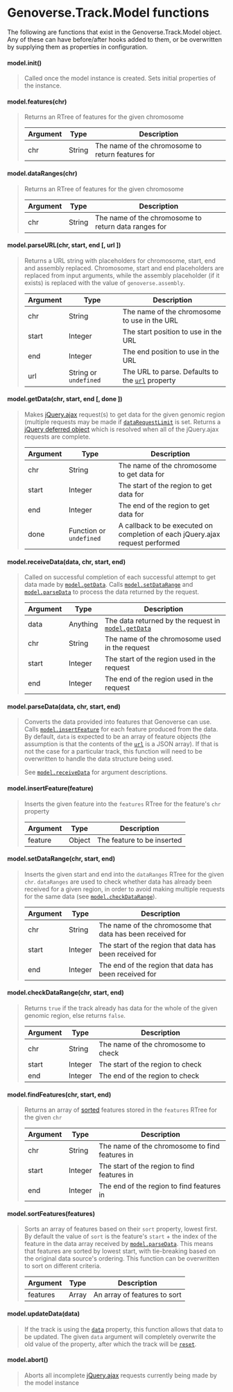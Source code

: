 # Genoverse.Track.Model functions

The following are functions that exist in the Genoverse.Track.Model object. Any of these can have before/after hooks added to them, or be overwritten by supplying them as properties in configuration.

#### model.init()
> Called once the model instance is created. Sets initial properties of the instance.

#### model.features(chr)
> Returns an RTree of features for the given chromosome
>
> Argument | Type | Description
> --- | --- | ---
> chr | String | The name of the chromosome to return features for

#### model.dataRanges(chr)
> Returns an RTree of features for the given chromosome
>
> Argument | Type | Description
> --- | --- | ---
> chr | String | The name of the chromosome to return data ranges for

#### model.parseURL(chr, start, end [, url ])
> Returns a URL string with placeholders for chromosome, start, end and assembly replaced. Chromosome, start and end placeholders are replaced from input arguments, while the assembly placeholder (if it exists) is replaced with the value of `genoverse.assembly`.
>
> Argument | Type | Description
> --- | --- | ---
> chr | String | The name of the chromosome to use in the URL
> start | Integer | The start position to use in the URL
> end | Integer | The end position to use in the URL
> url | String or `undefined` | The URL to parse. Defaults to the [`url`](/docs/tracks/configuration.md#url-default-undefined) property

#### model.getData(chr, start, end [, done ])
> Makes [jQuery.ajax](http://api.jquery.com/jQuery.ajax/#jQuery-ajax-settings) request(s) to get data for the given genomic region (multiple requests may be made if [`dataRequestLimit`](/docs/tracks/configuration.md#datarequestlimit-default-undefined) is set.
> Returns a [jQuery deferred object](http://api.jquery.com/category/deferred-object/) which is resolved when all of the jQuery.ajax requests are complete.
> 
> Argument | Type | Description
> --- | --- | ---
> chr | String | The name of the chromosome to get data for
> start | Integer | The start of the region to get data for
> end | Integer | The end of the region to get data for
> done | Function or `undefined` | A callback to be executed on completion of each jQuery.ajax request performed

#### model.receiveData(data, chr, start, end)
> Called on successful completion of each successful attempt to get data made by [`model.getData`](#modelgetdatachr-start-end--done-). Calls [`model.setDataRange`](#modelsetdatarangechr-start-end) and [`model.parseData`](#modelparsedatadata-chr-start-end) to process the data returned by the request.
> 
> Argument | Type | Description
> --- | --- | ---
> data | Anything | The data returned by the request in [`model.getData`](#modelgetdatachr-start-end--done-)
> chr | String | The name of the chromosome used in the request
> start | Integer | The start of the region used in the request
> end | Integer | The end of the region used in the request

#### model.parseData(data, chr, start, end)
> Converts the data provided into features that Genoverse can use. Calls [`model.insertFeature`](#modelinsertfeaturefeature) for each feature produced from the data. By default, `data` is expected to be an array of feature objects (the assumption is that the contents of the [`url`](/docs/tracks/configuration.md#url-default-undefined) is a JSON array). If that is not the case for a particular track, this function will need to be overwritten to handle the data structure being used.
> 
> See [`model.receiveData`](#modelreceivedatadata-chr-start-end) for argument descriptions.

#### model.insertFeature(feature)
> Inserts the given feature into the `features` RTree for the feature's `chr` property
> 
> Argument | Type | Description
> --- | --- | ---
> feature | Object | The feature to be inserted

#### model.setDataRange(chr, start, end)
> Inserts the given start and end into the `dataRanges` RTree for the given `chr`.
> `dataRanges` are used to check whether data has already been received for a given region, in order to avoid making multiple requests for the same data (see [`model.checkDataRange`](#modelcheckdatarangechr-start-end)).
> 
> Argument | Type | Description
> --- | --- | ---
> chr | String | The name of the chromosome that data has been received for
> start | Integer | The start of the region that data has been received for
> end | Integer | The end of the region that data has been received for

#### model.checkDataRange(chr, start, end)
> Returns `true` if the track already has data for the whole of the given genomic region, else returns `false`.
> 
> Argument | Type | Description
> --- | --- | ---
> chr | String | The name of the chromosome to check
> start | Integer | The start of the region to check
> end | Integer | The end of the region to check

#### model.findFeatures(chr, start, end)
> Returns an array of [sorted](#modelsortfeaturesfeatures) features stored in the `features` RTree for the given `chr`
> 
> Argument | Type | Description
> --- | --- | ---
> chr | String | The name of the chromosome to find features in
> start | Integer | The start of the region to find features in
> end | Integer | The end of the region to find features in

#### model.sortFeatures(features)
> Sorts an array of features based on their `sort` property, lowest first. By default the value of `sort` is the feature's `start` + the index of the feature in the data array received by [`model.parseData`](#modelparsedatadata-chr-start-end). This means that features are sorted by lowest start, with tie-breaking based on the original data source's ordering.
> This function can be overwritten to sort on different criteria.
>
> Argument | Type | Description
> --- | --- | ---
> features | Array | An array of features to sort

#### model.updateData(data)
> If the track is using the [`data`](/docs/tracks/configuration.md#data-default-undefined) property, this function allows that data to be updated. The given `data` argument will completely overwrite the old value of the property, after which the track will be [`reset`](/docs/api.md#trackreset).

#### model.abort()
> Aborts all incomplete [jQuery.ajax](http://api.jquery.com/jQuery.ajax/#jQuery-ajax-settings) requests currently being made by the model instance
